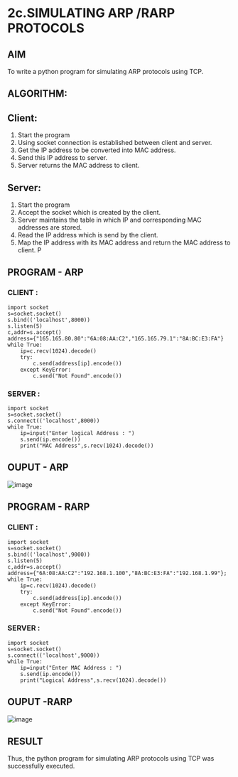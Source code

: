 # 2c.SIMULATING ARP /RARP PROTOCOLS
## AIM
To write a python program for simulating ARP protocols using TCP.
## ALGORITHM:
## Client:
1. Start the program
2. Using socket connection is established between client and server.
3. Get the IP address to be converted into MAC address.
4. Send this IP address to server.
5. Server returns the MAC address to client.
## Server:
1. Start the program
2. Accept the socket which is created by the client.
3. Server maintains the table in which IP and corresponding MAC addresses are
stored.
4. Read the IP address which is send by the client.
5. Map the IP address with its MAC address and return the MAC address to client.
P
## PROGRAM - ARP
### CLIENT :
~~~
import socket
s=socket.socket()
s.bind(('localhost',8000))
s.listen(5)
c,addr=s.accept()
address={"165.165.80.80":"6A:08:AA:C2","165.165.79.1":"8A:BC:E3:FA"}
while True:
    ip=c.recv(1024).decode()
    try:
        c.send(address[ip].encode())
    except KeyError:
        c.send("Not Found".encode())
~~~
### SERVER :
~~~
import socket
s=socket.socket()
s.connect(('localhost',8000))
while True:
    ip=input("Enter logical Address : ")
    s.send(ip.encode())
    print("MAC Address",s.recv(1024).decode())
~~~
## OUPUT - ARP
![image](https://github.com/Meenu2823/2c.ARP_RARP_PROTOCOLS/assets/139416219/907dead4-a633-4cd1-ac02-b595ed78ca25)

## PROGRAM - RARP
### CLIENT :
~~~
import socket
s=socket.socket()
s.bind(('localhost',9000))
s.listen(5)
c,addr=s.accept()
address={"6A:08:AA:C2":"192.168.1.100","8A:BC:E3:FA":"192.168.1.99"};
while True:
    ip=c.recv(1024).decode()
    try:
        c.send(address[ip].encode())
    except KeyError:
        c.send("Not Found".encode())
~~~
### SERVER :
~~~
import socket
s=socket.socket()
s.connect(('localhost',9000))
while True:
    ip=input("Enter MAC Address : ")
    s.send(ip.encode())
    print("Logical Address",s.recv(1024).decode())
~~~
## OUPUT -RARP
![image](https://github.com/Meenu2823/2c.ARP_RARP_PROTOCOLS/assets/139416219/533448c0-a84d-4218-80b4-8b7a761502c4)

## RESULT
Thus, the python program for simulating ARP protocols using TCP was successfully 
executed.
